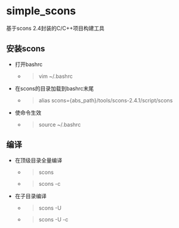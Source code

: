 # simple_scons
基于scons 2.4封装的C/C++项目构建工具

## 安装scons
* 打开bashrc
  * > vim ~/.bashrc
* 在scons的目录加载到bashrc末尾
  * > alias scons={abs_path}/tools/scons-2.4.1/script/scons
* 使命令生效
  * > source ~/.bashrc

## 编译
* 在顶级目录全量编译
  * > scons
  * > scons -c

* 在子目录编译
  * > scons -U
  * > scons -U -c
